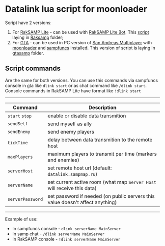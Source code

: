 # Datalink lua script for moonloader
Script have 2 versions:
1. For [RakSAMP Lite](Raksamp/dlink.lua) - can be used with [RakSAMP Lite Bot](https://www.blast.hk/threads/108052/). This [script](Raksamp/dlink.lua) laying in [Raksamp](Raksamp) folder;
2. For [GTA](gtasamp/dlink.lua) - can be used in PC version of [San Andreas Multiplayer](https://www.sa-mp.mp/downloads/) with [moonloader](https://www.blast.hk/threads/13305/) and [sampfuncs](https://www.blast.hk/threads/17/) installed. This version of script is laying in [gtasamp](gtasamp) folder.

## Script commands
Are the same for both versions. You can use this commands via sampfuncs console in gta like `dlink start` or as chat command like `/dlink start`. Console commands in RakSAMP Lite have format like `!dlink start`

----------------------------------------
| Command | Description |
|--------------------|-------------------|
| `start` `stop` | enable or disable data transmition |
|  `sendSelf` | send myself as ally |
|  `sendEnemy` | send enemy players |
| `tickTime`  |  delay between data transmition to the remote host |
|  `maxPlayers` |  maximum players to transmit per time (markers and enemies) |
| `serverHost` | set remote host url (default: `datalink.sampmap.ru`) |
| `serverName` | set current active room (what map `Server Host` will receive this data) |
| `serverPassword` | set password if needed (on public servers this value doesn't affect anything) |
-----------------------------------------

Example of use:
- In sampfuncs console - `dlink serverName MainServer`
- In samp chat - `/dlink serverName MainServer`
- In RakSAMP console - `!dlink serverName MainServer`
